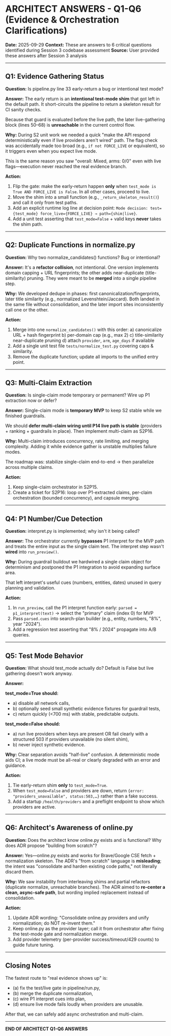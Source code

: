 # ARCHITECT ANSWERS - Q1-Q6 (Evidence & Orchestration Clarifications)

**Date:** 2025-09-29
**Context:** These are answers to 6 critical questions identified during Session 3 codebase assessment
**Source:** User provided these answers after Session 3 analysis

---

## Q1: Evidence Gathering Status
**Question:** Is pipeline.py line 33 early-return a bug or intentional test mode?

**Answer:**
The early return is an **intentional test-mode shim** that got left in the default path. It short-circuits the pipeline to return a skeleton result for CI sanity checks.

Because that guard is evaluated before the live path, the later live-gathering block (lines 50–68) is **unreachable** in the current control flow.

**Why:**
During S2 unit work we needed a quick "make the API respond deterministically even if live providers aren't wired" path. The flag check was accidentally made too broad (e.g., `if not FORCE_LIVE` or equivalent), so it triggers even when you expect live mode.

This is the same reason you saw "overall: Mixed, arms: 0/0" even with live flags—execution never reached the real evidence branch.

**Action:**
1. Flip the gate: make the early-return happen **only** when `test_mode is True AND FORCE_LIVE is False`. In all other cases, proceed to live.
2. Move the shim into a small function (e.g., `_return_skeleton_result()`) and call it only from test paths.
3. Add an explicit runtime log line at decision point: `Mode decision: test={test_mode} force_live={FORCE_LIVE} → path={shim|live}`.
4. Add a unit test asserting that `test_mode=False` + valid keys **never** takes the shim path.

---

## Q2: Duplicate Functions in normalize.py
**Question:** Why two normalize_candidates() functions? Bug or intentional?

**Answer:**
It's a **refactor collision**, not intentional. One version implements domain capping + URL fingerprints; the other adds near-duplicate (title-similarity) pruning. They were meant to be **merged** into a single pipeline step.

**Why:**
We developed dedupe in phases: first canonicalization/fingerprints, later title similarity (e.g., normalized Levenshtein/Jaccard). Both landed in the same file without consolidation, and the later import sites inconsistently call one or the other.

**Action:**
1. Merge into one `normalize_candidates()` with this order:
   a) canonicalize URL + hash fingerprint
   b) per-domain cap (e.g., max 2)
   c) title-similarity near-duplicate pruning
   d) attach `provider`, `arm`, `age_days` if available
2. Add a single unit test file `tests/normalize_test.py` covering caps & similarity.
3. Remove the duplicate function; update all imports to the unified entry point.

---

## Q3: Multi-Claim Extraction
**Question:** Is single-claim mode temporary or permanent? Wire up P1 extraction now or defer?

**Answer:**
Single-claim mode is **temporary MVP** to keep S2 stable while we finished guardrails.

We should **defer multi-claim wiring until P14 live path is stable** (providers + ranking + guardrails in place). Then implement multi-claim as S2P16.

**Why:**
Multi-claim introduces concurrency, rate limiting, and merging complexity. Adding it while evidence gather is unstable multiplies failure modes.

The roadmap was: stabilize single-claim end-to-end → then parallelize across multiple claims.

**Action:**
1. Keep single-claim orchestrator in S2P15.
2. Create a ticket for S2P16: loop over P1-extracted claims, per-claim orchestration (bounded concurrency), and capsule merging.

---

## Q4: P1 Number/Cue Detection
**Question:** interpret.py is implemented; why isn't it being called?

**Answer:**
The orchestrator currently **bypasses** P1 interpret for the MVP path and treats the entire input as the single claim text. The interpret step wasn't **wired** into `run_preview()`.

**Why:**
During guardrail buildout we hardwired a single claim object for determinism and postponed the P1 integration to avoid expanding surface area.

That left interpret's useful cues (numbers, entities, dates) unused in query planning and validation.

**Action:**
1. In `run_preview`, call the P1 interpret function early:
   `parsed = p1_interpret(text)` → select the "primary" claim (index 0) for MVP
2. Pass `parsed.cues` into search-plan builder (e.g., entity, numbers, "8%", year "2024").
3. Add a regression test asserting that "8% / 2024" propagate into A/B queries.

---

## Q5: Test Mode Behavior
**Question:** What should test_mode actually do? Default is False but live gathering doesn't work anyway.

**Answer:**

**test_mode=True should:**
- a) disable all network calls,
- b) optionally seed small synthetic evidence fixtures for guardrail tests,
- c) return quickly (<700 ms) with stable, predictable outputs.

**test_mode=False should:**
- a) run live providers when keys are present OR fail clearly with a structured 503 if providers unavailable (no silent shim),
- b) never inject synthetic evidence.

**Why:**
Clear separation avoids "half-live" confusion. A deterministic mode aids CI; a live mode must be all-real or clearly degraded with an error and guidance.

**Action:**
1. Tie early-return shim **only** to `test_mode=True`.
2. When `test_mode=False` and providers are down, return `{error: "providers_unavailable", status:503,…}` rather than a fake success.
3. Add a startup `/health/providers` and a preflight endpoint to show which providers are active.

---

## Q6: Architect's Awareness of online.py
**Question:** Does the architect know online.py exists and is functional? Why does ADR propose "building from scratch"?

**Answer:**
Yes—online.py exists and works for Brave/Google CSE fetch + normalization skeleton. The ADR's "from scratch" language is **misleading**; the intent was "consolidate and harden existing code paths," not literally discard them.

**Why:**
We saw instability from interleaving shims and partial refactors (duplicate normalize, unreachable branches). The ADR aimed to **re-center a clean, async-safe path**, but wording implied replacement instead of consolidation.

**Action:**
1. Update ADR wording: "Consolidate online.py providers and unify normalization; do NOT re-invent them."
2. Keep online.py as the provider layer; call it from orchestrator after fixing the test-mode gate and normalization merge.
3. Add provider telemetry (per-provider success/timeout/429 counts) to guide future tuning.

---

## Closing Notes
The fastest route to "real evidence shows up" is:
- (a) fix the test/live gate in pipeline/run.py,
- (b) merge the duplicate normalization,
- (c) wire P1 interpret cues into plan,
- (d) ensure live mode fails loudly when providers are unusable.

After that, we can safely add async orchestration and multi-claim.

---

**END OF ARCHITECT Q1-Q6 ANSWERS**
